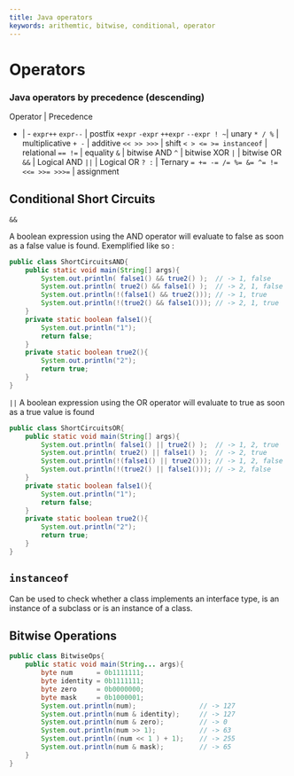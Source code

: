 ```yaml
---
title: Java operators
keywords: arithemtic, bitwise, conditional, operator
---
```


# Operators

### Java operators by precedence (descending)
Operator | Precedence
- | -
`expr++` `expr--` | postfix
`+expr` `-expr` `++expr` `--expr ! ~`| unary
`* / %` | multiplicative
`+ -` | additive
`<< >> >>>` | shift
`< > <= >= instanceof` | relational
`== !=` | equality
`&` | bitwise AND
`^` | bitwise XOR
`|` | bitwise OR
`&&` | Logical AND
`||` | Logical OR
`? :` | Ternary
`= += -= /= %= &= ^= != <<= >>= >>>=` | assignment

## Conditional Short Circuits

`&&` 

A boolean expression using the AND operator will evaluate to false as soon as a false value is found. Exemplified like so :
```java 
public class ShortCircuitsAND{
    public static void main(String[] args){
        System.out.println( false1() && true2() );  // -> 1, false
        System.out.println( true2() && false1() );  // -> 2, 1, false
        System.out.println(!(false1() && true2())); // -> 1, true
        System.out.println(!(true2() && false1())); // -> 2, 1, true 
    }
    private static boolean false1(){
        System.out.println("1");
        return false;
    }
    private static boolean true2(){
        System.out.println("2");
        return true;
    }
}
```

`||`
A boolean expression using the OR operator will evaluate to true as soon as a true value is found

```java 
public class ShortCircuitsOR{
    public static void main(String[] args){
        System.out.println( false1() || true2() );  // -> 1, 2, true
        System.out.println( true2() || false1() );  // -> 2, true
        System.out.println(!(false1() || true2())); // -> 1, 2, false
        System.out.println(!(true2() || false1())); // -> 2, false
    }
    private static boolean false1(){
        System.out.println("1");
        return false;
    }
    private static boolean true2(){
        System.out.println("2");
        return true;
    }
}
```

## `instanceof`

Can be used to check whether a class implements an interface type, is an instance of a subclass or is an instance of a class.

## Bitwise Operations

```java
public class BitwiseOps{
    public static void main(String... args){
        byte num      = 0b1111111;
        byte identity = 0b1111111;
        byte zero     = 0b0000000;
        byte mask     = 0b1000001;
        System.out.println(num);                // -> 127
        System.out.println(num & identity);     // -> 127
        System.out.println(num & zero);         // -> 0
        System.out.println(num >> 1);           // -> 63
        System.out.println((num << 1 ) + 1);    // -> 255
        System.out.println(num & mask);         // -> 65
    }
}
```